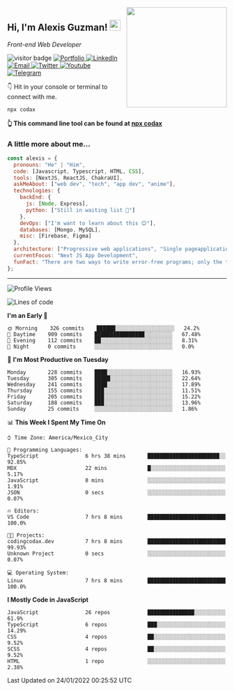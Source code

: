 <img align='right' src="https://media.giphy.com/media/M9gbBd9nbDrOTu1Mqx/giphy.gif" width="230">
<h2>Hi, I'm Alexis Guzman! <img src="https://media.giphy.com/media/hvRJCLFzcasrR4ia7z/giphy.gif" width="25px"></h2>
<p><em>Front-end Web Developer</em></p>

<p>
  <img src="https://visitor-badge.glitch.me/badge?page_id=a12989x.a12989x&left_color=black&right_color=gray" alt="visitor badge"/>
  <a href='https://codaxx.ml/' target='_blank'>
    <img alt='Portfolio' src='https://img.shields.io/badge/Portfolio-black?logo=vercel&style=flat-square'>
  </a>
  <a href='https://linkedin.com/in/codax/' target='_blank'>
    <img alt='LinkedIn' src='https://img.shields.io/badge/LinkedIn-black?logo=LinkedIn&style=flat-square'>
  </a>
  <a href='mailto:codaxtech@gmail.com' target='_blank'>
    <img alt='Email' src='https://img.shields.io/badge/Email-black?logo=Gmail&style=flat-square'>
  </a>
  <a href='https://twitter.com/__codax__' target='_blank'>
    <img alt='Twitter' src='https://img.shields.io/badge/Twitter-black?logo=Twitter&style=flat-square'>
  </a>
  <a href='https://www.youtube.com/channel/UCMY0GhV1HuX4XdbgalC77VQ' target='_blank'>
    <img alt='Youtube' src='https://img.shields.io/badge/YouTube-black?logo=Youtube&style=flat-square'>
  </a>
  <a href='https://t.me/A12989x' target='_blank'>
    <img alt='Telegram' src='https://img.shields.io/badge/Telegram-black?logo=Telegram&logoColor=ffffff&style=flat-square'>
  </a>
</p>

👇 Hit in your console or terminal to connect with me.

```bash
npx codax
```
**👆 This command line tool can be found at [npx codax](https://github.com/a12989x/npx-codax)**

<h3>A little more about me...</h3>

```javascript
const alexis = {
  pronouns: "He" | "Him",
  code: [Javascript, Typescript, HTML, CSS],
  tools: [NextJS, ReactJS, ChakraUI],
  askMeAbout: ["web dev", "tech", "app dev", "anime"],
  technologies: {
    backEnd: {
      js: [Node, Express],
      python: ["Still in waiting list 🥲"]
    },
    devOps: ["I'm want to learn about this 😊"],
    databases: [Mongo, MySQL],
    misc: [Firebase, Figma]
  },
  architecture: ["Progressive web applications", "Single pageapplications"],
  currentFocus: "Next JS App Development",
  funFact: "There are two ways to write error-free programs; only the third one works"
};
```

---

<!--START_SECTION:waka-->
![Profile Views](http://img.shields.io/badge/Profile%20Views-0-blue)

![Lines of code](https://img.shields.io/badge/From%20Hello%20World%20I%27ve%20Written-1%20Million%20lines%20of%20code-blue)

**I'm an Early 🐤** 

```text
🌞 Morning    326 commits    ██████░░░░░░░░░░░░░░░░░░░   24.2% 
🌆 Daytime    909 commits    ████████████████░░░░░░░░░   67.48% 
🌃 Evening    112 commits    ██░░░░░░░░░░░░░░░░░░░░░░░   8.31% 
🌙 Night      0 commits      ░░░░░░░░░░░░░░░░░░░░░░░░░   0.0%

```
📅 **I'm Most Productive on Tuesday** 

```text
Monday       228 commits    ████░░░░░░░░░░░░░░░░░░░░░   16.93% 
Tuesday      305 commits    █████░░░░░░░░░░░░░░░░░░░░   22.64% 
Wednesday    241 commits    ████░░░░░░░░░░░░░░░░░░░░░   17.89% 
Thursday     155 commits    ███░░░░░░░░░░░░░░░░░░░░░░   11.51% 
Friday       205 commits    ███░░░░░░░░░░░░░░░░░░░░░░   15.22% 
Saturday     188 commits    ███░░░░░░░░░░░░░░░░░░░░░░   13.96% 
Sunday       25 commits     ░░░░░░░░░░░░░░░░░░░░░░░░░   1.86%

```


📊 **This Week I Spent My Time On** 

```text
⌚︎ Time Zone: America/Mexico_City

💬 Programming Languages: 
TypeScript               6 hrs 38 mins       ███████████████████████░░   92.85% 
MDX                      22 mins             █░░░░░░░░░░░░░░░░░░░░░░░░   5.17% 
JavaScript               8 mins              ░░░░░░░░░░░░░░░░░░░░░░░░░   1.91% 
JSON                     0 secs              ░░░░░░░░░░░░░░░░░░░░░░░░░   0.07%

🔥 Editors: 
VS Code                  7 hrs 8 mins        █████████████████████████   100.0%

🐱‍💻 Projects: 
codingcodax.dev          7 hrs 8 mins        █████████████████████████   99.93% 
Unknown Project          0 secs              ░░░░░░░░░░░░░░░░░░░░░░░░░   0.07%

💻 Operating System: 
Linux                    7 hrs 8 mins        █████████████████████████   100.0%

```

**I Mostly Code in JavaScript** 

```text
JavaScript               26 repos            ███████████████░░░░░░░░░░   61.9% 
TypeScript               6 repos             ███░░░░░░░░░░░░░░░░░░░░░░   14.29% 
CSS                      4 repos             ██░░░░░░░░░░░░░░░░░░░░░░░   9.52% 
SCSS                     4 repos             ██░░░░░░░░░░░░░░░░░░░░░░░   9.52% 
HTML                     1 repo              ░░░░░░░░░░░░░░░░░░░░░░░░░   2.38%

```



 Last Updated on 24/01/2022 00:25:52 UTC
<!--END_SECTION:waka-->
